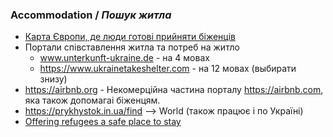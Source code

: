 ### Accommodation / _Пошук житла_

* [Карта Європи, де люди готові прийняти біженців](https://icanhelp.host/?fbclid=IwAR0ToiiqUAnlCIA8QsH1goO94-gYy3ZKuL9eW8nYLsE_cPh2F3vjMUgdUnM)
* Портали співставлення житла та потреб на житло
  * www.unterkunft-ukraine.de - на 4 мовах
  * https://www.ukrainetakeshelter.com - на 12 мовах (выбирати знизу)
* https://airbnb.org - Некомерційна частина порталу https://airbnb.com, яка також допомагаі біженцям.
* https://prykhystok.in.ua/find --> World (також працює і по Україні)
* [Offering refugees a safe place to stay](https://www.host4ukraine.com/)